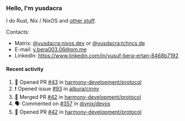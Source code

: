 ### Hello, I'm yusdacra

I do Rust, Nix / NixOS and [other stuff](https://yusdacra.gitlab.io/about).

Contacts:
- Matrix: [@yusdacra:nixos.dev](https://matrix.to/#/@yusdacra:nixos.dev) or [@yusdacra:tchncs.de](https://matrix.to/#/@yusdacra:tchncs.de)
- E-mail: y.bera003.06@pm.me
- LinkedIn: https://www.linkedin.com/in/yusuf-bera-ertan-8468b7192

#### Recent activity

<!--START_SECTION:activity-->
1. 💪 Opened PR [#43](https://github.com/harmony-development/protocol/pull/43) in [harmony-development/protocol](https://github.com/harmony-development/protocol)
2. ❗️ Opened issue [#93](https://github.com/ajbura/cinny/issues/93) in [ajbura/cinny](https://github.com/ajbura/cinny)
3. 🎉 Merged PR [#42](https://github.com/harmony-development/protocol/pull/42) in [harmony-development/protocol](https://github.com/harmony-development/protocol)
4. 🗣 Commented on [#357](https://github.com/divnix/devos/issues/357) in [divnix/devos](https://github.com/divnix/devos)
5. 💪 Opened PR [#42](https://github.com/harmony-development/protocol/pull/42) in [harmony-development/protocol](https://github.com/harmony-development/protocol)
<!--END_SECTION:activity-->
